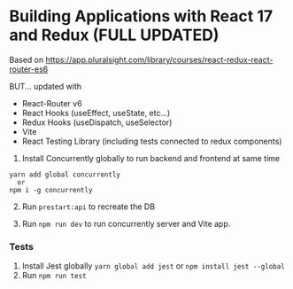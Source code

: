 # Building Applications with React 17 and Redux (FULL UPDATED)

Based on https://app.pluralsight.com/library/courses/react-redux-react-router-es6

 BUT... updated with

 * React-Router v6
 * React Hooks (useEffect, useState, etc...)
 * Redux Hooks (useDispatch, useSelector)
 * Vite
 * React Testing Library (including tests connected to redux components)

1. Install Concurrently globally to run backend and frontend at same time

```
yarn add global concurrently
  or
npm i -g concurrently
```

2. Run `prestart:api` to recreate the DB

3. Run `npm run dev` to run concurrently server and Vite app.

### Tests

1. Install Jest globally `yarn global add jest` or `npm install jest --global`
2. Run `npm run test`